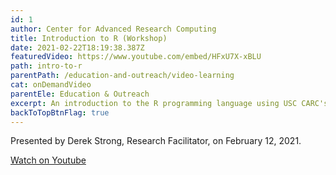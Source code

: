 ```yaml
---
id: 1
author: Center for Advanced Research Computing
title: Introduction to R (Workshop)
date: 2021-02-22T18:19:38.387Z
featuredVideo: https://www.youtube.com/embed/HFxU7X-xBLU
path: intro-to-r
parentPath: /education-and-outreach/video-learning
cat: onDemandVideo
parentEle: Education & Outreach
excerpt: An introduction to the R programming language using USC CARC's Discovery HPC Cluster. Recording of Introduction to R workshop (February 12, 2021).
backToTopBtnFlag: true
---
```


Presented by Derek Strong, Research Facilitator, on February 12, 2021.

[Watch on Youtube](https://www.youtube.com/watch?v=HFxU7X-xBLU)